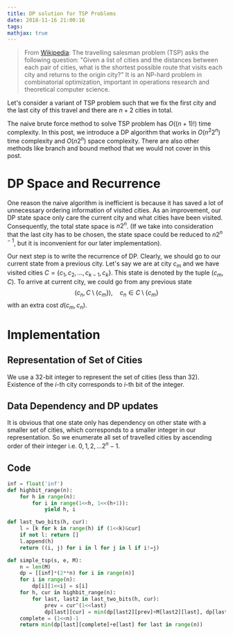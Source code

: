 ```yaml
---
title: DP solution for TSP Problems
date: 2018-11-16 21:00:16
tags:
mathjax: true
---
```


> From [Wikipedia](https://en.wikipedia.org/wiki/Travelling_salesman_problem): The travelling salesman problem (TSP) asks the following question: "Given a list of cities and the distances between each pair of cities, what is the shortest possible route that visits each city and returns to the origin city?" It is an NP-hard problem in combinatorial optimization, important in operations research and theoretical computer science. 

Let's consider a variant of TSP problem such that we fix the first city and the last city of this travel and there are $n+2$ cities in total.

The naive brute force method to solve TSP problem has $O((n+1)!)$ time complexity. In this post, we introduce a DP algorithm that works in $O(n^2 2^n)$ time complexity and $O(n 2^n)$ space complexity. There are also other methods like branch and bound method that we would not cover in this post.

# DP Space and Recurrence
One reason the naive algorithm is inefficient is because it has saved a lot of unnecessary ordering information of visited cities. As an improvement, our DP state space only care the current city and what cities have been visited. Consequently, the total state space is $n 2^n$. (If we take into consideration that the last city has to be chosen, the state space could be reduced to $n 2^{n-1}$, but it is inconvenient for our later implementation).

Our next step is to write the recurrence of DP. Clearly, we should go to our current state from a previous city. Let's say we are at city $c_m$ and we have visited cities $C=\{c_1, c_2,\ldots, c_{k-1}, c_k\}$. This state is denoted by the tuple $(c_m, C)$. To arrive at current city, we could go from any previous state
$$(c_n, C\setminus\{c_m\}),\quad c_n\in C\setminus\{c_m\}$$
with an extra cost $d(c_m, c_n)$.


# Implementation
## Representation of Set of Cities
We use a 32-bit integer to represent the set of cities (less than 32). Existence of the $i$-th city corresponds to $i$-th bit of the integer. 

## Data Dependency and DP updates
It is obvious that one state only has dependency on other state with a smaller set of cities, which corresponds to a smaller integer in our representation. So we enumerate all set of travelled cities by ascending order of their integer i.e. $0,1,2,\ldots 2^n-1$.

## Code
```py
inf = float('inf')
def highbit_range(n):
    for h in range(n):
        for i in range(1<<h, 1<<(h+1)):
            yield h, i

def last_two_bits(h, cur):
    l = [k for k in range(h) if (1<<k)&cur]
    if not l: return []
    l.append(h)
    return ((i, j) for i in l for j in l if i!=j)

def simple_tsp(s, e, M):
    n = len(M)
    dp = [[inf]*(2**n) for i in range(n)]
    for i in range(n):
        dp[i][1<<i] = s[i]
    for h, cur in highbit_range(n):
        for last, last2 in last_two_bits(h, cur):
            prev = cur^(1<<last)
            dp[last][cur] = min(dp[last2][prev]+M[last2][last], dp[last][cur])
    complete = (1<<n)-1
    return min(dp[last][complete]+e[last] for last in range(n))
```
